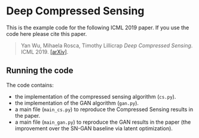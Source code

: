 # Deep Compressed Sensing

This is the example code for the following ICML 2019 paper.  If you use the code
here please cite this paper.

> Yan Wu, Mihaela Rosca, Timothy Lillicrap
  *Deep Compressed Sensing*.  ICML 2019.  [\[arXiv\]](https://arxiv.org/abs/1905.06723).


## Running the code

The code contains:

  * the implementation of the compressed sensing algorithm (`cs.py`).
  * the implementation of the GAN algorithm (`gan.py`).
  * a main file (`main_cs.py`) to reproduce the Compressed Sensing results in
  the paper.
  * a main file (`main_gan.py`) to reproduce the GAN results in the paper
  (the improvement over the SN-GAN baseline via latent optimization).
